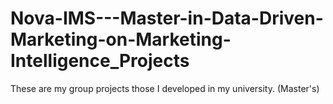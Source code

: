 # Nova-IMS---Master-in-Data-Driven-Marketing-on-Marketing-Intelligence_Projects
These are my group projects those I developed in my university. (Master's) 
